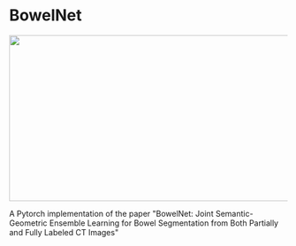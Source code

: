 # BowelNet




<img width="1200" height="300" src="https://github.com/runningcw/BowelNet/blob/master/bowel_fineseg/arch/segmentors.png"/></dev>




A Pytorch implementation of the paper "BowelNet: Joint Semantic-Geometric Ensemble Learning for Bowel Segmentation from Both Partially and Fully Labeled CT Images"
